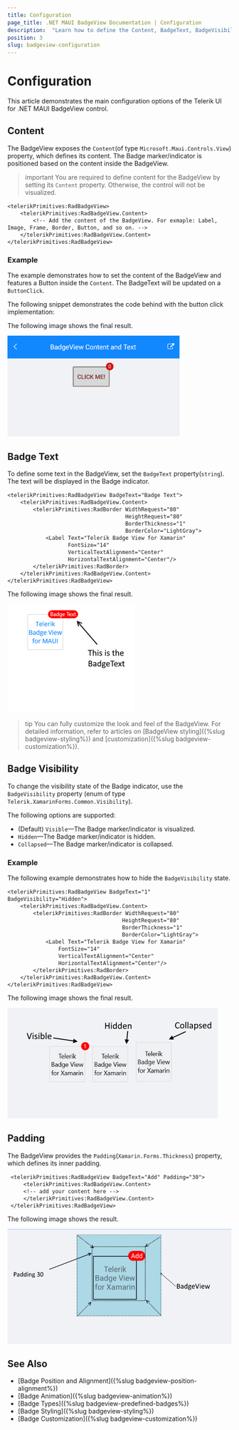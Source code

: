 ```yaml
---
title: Configuration
page_title: .NET MAUI BadgeView Documentation | Configuration
description:  "Learn how to define the Content, BadgeText, BadgeVisibility, and Padding properties of the Telerik UI for .NET MAUI BadgeView."
position: 3
slug: badgeview-configuration
---
```


# Configuration

This article demonstrates the main configuration options of the Telerik UI for .NET MAUI BadgeView control.

## Content

The BadgeView exposes the `Content`(of type `Microsoft.Maui.Controls.View`) property, which defines its content. The Badge marker/indicator is positioned based on the content inside the BadgeView.

>important You are required to define content for the BadgeView by setting its `Content` property. Otherwise, the control will not be visualized.

```XAML
<telerikPrimitives:RadBadgeView>
    <telerikPrimitives:RadBadgeView.Content>
        <!-- Add the content of the BadgeView. For exmaple: Label, Image, Frame, Border, Button, and so on. -->
    </telerikPrimitives:RadBadgeView.Content>
</telerikPrimitives:RadBadgeView>
```

### Example

The example demonstrates how to set the content of the BadgeView and features a Button inside the `Content`. The BadgeText will be updated on a `ButtonClick`.  

<snippet id='badgeview-content'/>

The following snippet demonstrates the code behind with the button click implementation:

<snippet id='badgeview-content-code-behind'/>

The following image shows the final result.

![BadgeView Badge Content](images/badgeview-content-text.gif)

## Badge Text

To define some text in the BadgeView, set the `BadgeText` property(`string`). The text will be displayed in the Badge indicator.

```XAML
<telerikPrimitives:RadBadgeView BadgeText="Badge Text">
    <telerikPrimitives:RadBadgeView.Content>
        <telerikPrimitives:RadBorder WidthRequest="80"
                                     HeightRequest="80"
                                     BorderThickness="1"
                                     BorderColor="LightGray">
            <Label Text="Telerik Badge View for Xamarin"
                   FontSize="14"
                   VerticalTextAlignment="Center"
                   HorizontalTextAlignment="Center"/>
        </telerikPrimitives:RadBorder>
    </telerikPrimitives:RadBadgeView.Content>
</telerikPrimitives:RadBadgeView>
```

The following image shows the final result.

![BadgeView Badge Text](images/badgeview-badgetext.png)

>tip You can fully customize the look and feel of the BadgeView. For detailed information, refer to articles on [BadgeView styling]({%slug badgeview-styling%}) and [customization]({%slug badgeview-customization%}).

## Badge Visibility

To change the visibility state of the Badge indicator, use the `BadgeVisibility` property (enum of type `Telerik.XamarinForms.Common.Visibility`).

The following options are supported:

* (Default) `Visible`&mdash;The Badge marker/indicator is visualized.
* `Hidden`&mdash;The Badge marker/indicator is hidden.
* `Collapsed`&mdash;The Badge marker/indicator is collapsed.

### Example

The following example demonstrates how to hide the `BadgeVisibility` state.

```XAML
<telerikPrimitives:RadBadgeView BadgeText="1" BadgeVisibility="Hidden">
    <telerikPrimitives:RadBadgeView.Content>
        <telerikPrimitives:RadBorder WidthRequest="80"
                                    HeightRequest="80"
                                    BorderThickness="1"
                                    BorderColor="LightGray">
            <Label Text="Telerik Badge View for Xamarin"
                FontSize="14"
                VerticalTextAlignment="Center"
                HorizontalTextAlignment="Center"/>
        </telerikPrimitives:RadBorder>
    </telerikPrimitives:RadBadgeView.Content>
</telerikPrimitives:RadBadgeView>
```

The following image shows the final result.

![BadgeView Badge Visibility](images/badgeview-badge-visibility.png)


## Padding

The BadgeView provides the `Padding`(`Xamarin.Forms.Thickness`) property, which defines its inner padding.

```XAML
 <telerikPrimitives:RadBadgeView BadgeText="Add" Padding="30">
	 <telerikPrimitives:RadBadgeView.Content>
	 <!-- add your content here -->
	 </telerikPrimitives:RadBadgeView.Content>
 </telerikPrimitives:RadBadgeView>
```

The following image shows the result.

![BadgeView Padding](images/badgeview-padding.png)

## See Also

- [Badge Position and Alignment]({%slug badgeview-position-alignment%})
- [Badge Animation]({%slug badgeview-animation%})
- [Badge Types]({%slug badgeview-predefined-badges%})
- [Badge Styling]({%slug badgeview-styling%})
- [Badge Customization]({%slug badgeview-customization%})
